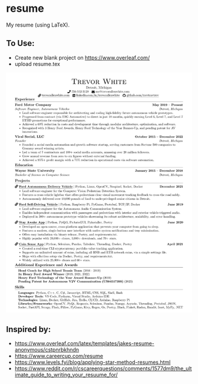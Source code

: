 # resume
My resume (using LaTeX).

## To Use:
- Create new blank project on https://www.overleaf.com/
- upload resume.tex

![](resume.jpg)  

## Inspired by:
- https://www.overleaf.com/latex/templates/jakes-resume-anonymous/cstpnrbkhndn
- https://www.careercup.com/resume
- https://www.levels.fyi/blog/applying-star-method-resumes.html
- https://www.reddit.com/r/cscareerquestions/comments/1577dm9/the_ultimate_guide_to_writing_your_resuume_for/
